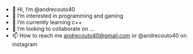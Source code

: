 - 👋 Hi, I’m @andrecouto40
- 👀 I’m interested in programming and gaming
- 🌱 I’m currently learning c++
- 💞️ I’m looking to collaborate on ...
- 📫 How to reach me andrecouto40@gmail.com or @andrecouto40 on instagram

<!---
andrecouto40/andrecouto40 is a ✨ special ✨ repository because its `README.md` (this file) appears on your GitHub profile.
You can click the Preview link to take a look at your changes.
--->
